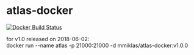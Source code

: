 # atlas-docker
[![Docker Build Status](https://img.shields.io/docker/build/mmiklas/atlas-docker.svg?style=flat-square)](https://hub.docker.com/r/mmiklas/atlas-docker/)

for v1.0 released on 2018-06-02:  
docker run --name atlas -p 21000:21000 -d mmiklas/atlas-docker:v1.0.0    
